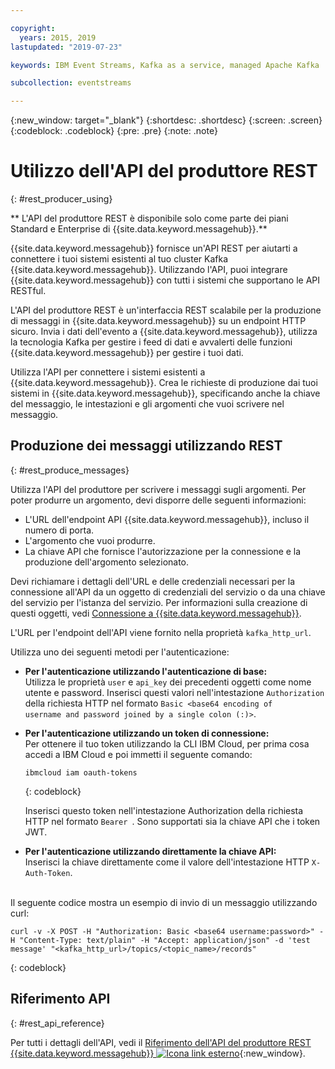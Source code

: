 ```yaml
---

copyright:
  years: 2015, 2019
lastupdated: "2019-07-23"

keywords: IBM Event Streams, Kafka as a service, managed Apache Kafka

subcollection: eventstreams

---
```


{:new_window: target="_blank"}
{:shortdesc: .shortdesc}
{:screen: .screen}
{:codeblock: .codeblock}
{:pre: .pre}
{:note: .note}

# Utilizzo dell'API del produttore REST
{: #rest_producer_using}


** L'API del produttore REST è disponibile solo come parte dei piani Standard e Enterprise di {{site.data.keyword.messagehub}}.**
<br/>

{{site.data.keyword.messagehub}} fornisce un'API REST per aiutarti a connettere i tuoi sistemi esistenti al tuo cluster Kafka {{site.data.keyword.messagehub}}. Utilizzando l'API, puoi integrare {{site.data.keyword.messagehub}} con tutti i sistemi che supportano le API RESTful.

L'API del produttore REST è un'interfaccia REST scalabile per la produzione di messaggi in {{site.data.keyword.messagehub}} su un endpoint HTTP sicuro. Invia i dati dell'evento a {{site.data.keyword.messagehub}}, utilizza la tecnologia Kafka per gestire i feed di dati e avvalerti delle funzioni {{site.data.keyword.messagehub}} per gestire i tuoi dati.

Utilizza l'API per connettere i sistemi esistenti a {{site.data.keyword.messagehub}}. Crea le richieste di produzione dai tuoi sistemi in {{site.data.keyword.messagehub}}, specificando anche la chiave del messaggio, le intestazioni e gli argomenti che vuoi scrivere nel messaggio.


## Produzione dei messaggi utilizzando REST
{: #rest_produce_messages}

Utilizza l'API del produttore per scrivere i messaggi sugli argomenti. Per poter produrre un argomento, devi disporre delle seguenti informazioni:

* L'URL dell'endpoint API {{site.data.keyword.messagehub}}, incluso il numero di porta.
* L'argomento che vuoi produrre.
* La chiave API che fornisce l'autorizzazione per la connessione e la produzione dell'argomento selezionato.

Devi richiamare i dettagli dell'URL e delle credenziali necessari per la connessione all'API da un oggetto di credenziali del servizio o da una chiave del servizio per l'istanza del servizio. Per informazioni sulla creazione di questi oggetti, vedi
[Connessione a {{site.data.keyword.messagehub}}](/docs/services/EventStreams?topic=eventstreams-connecting).

L'URL per l'endpoint dell'API viene fornito nella proprietà <code>kafka_http_url</code>.

Utilizza uno dei seguenti metodi per l'autenticazione:

* **Per l'autenticazione utilizzando l'autenticazione di base:**<br/>
    Utilizza le proprietà <code>user</code> e <code>api_key</code> dei precedenti oggetti come nome utente e password. Inserisci questi valori nell'intestazione <code>Authorization</code> della richiesta HTTP nel formato <code>Basic &lt;base64 encoding of username and password joined by a single colon (:)&gt;</code>.

* **Per l'autenticazione utilizzando un token di connessione:**<br/>
    Per ottenere il tuo token utilizzando la CLI IBM Cloud, per prima cosa accedi a IBM Cloud e poi immetti il seguente comando: 

    ```
    ibmcloud iam oauth-tokens
    ```
    {: codeblock}

    Inserisci questo token nell'intestazione Authorization della richiesta HTTP nel formato <code>Bearer <token></code>. Sono supportati sia la chiave API che i token JWT. 

* **Per l'autenticazione utilizzando direttamente la chiave API:**<br/>
    Inserisci la chiave direttamente come il valore dell'intestazione HTTP <code>X-Auth-Token</code>.

<br/>
Il seguente codice mostra un esempio di invio di un messaggio utilizzando curl:

```
curl -v -X POST -H "Authorization: Basic <base64 username:password>" -H "Content-Type: text/plain" -H "Accept: application/json" -d 'test message' "<kafka_http_url>/topics/<topic_name>/records"
```
{: codeblock}


## Riferimento API
{: #rest_api_reference}

Per tutti i dettagli dell'API, vedi il
[Riferimento dell'API del produttore REST {{site.data.keyword.messagehub}} ![Icona link esterno](../../icons/launch-glyph.svg "Icona link esterno")](https://ibm.github.io/event-streams/api/){:new_window}.












